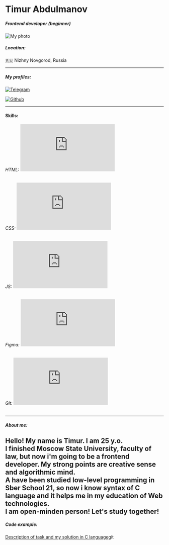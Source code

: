 # Timur Abdulmanov  
##### Frontend developer (beginner) 

![My photo](https://imageup.ru/img204/4018189/avatarka.jpg "my photo")


##### Location:  
:ru: Nizhny Novgorod, Russia  

---
##### My profiles: 


[![Telegram](https://imageup.ru/img193/4018196/icons8-telegramma-app-48.png)](t.me/abdulman "my telegram")

[![Github](https://imageup.ru/img164/4018200/icons8-github-48.png)](github.com/abdcod "my github")

---
#### Skills:
###### HTML: ![progress in HTML](http://www.yarntomato.com/percentbarmaker/button.php?barPosition=80&leftFill=%2366FF66 "progress in HTML")
###### CSS:  ![progress in CSS](http://www.yarntomato.com/percentbarmaker/button.php?barPosition=40&leftFill=%23FF6666 "progress in CSS")

###### JS: ![progress in JS](http://www.yarntomato.com/percentbarmaker/button.php?barPosition=10&leftFill=%23000000 "progress in JS")

###### Figma: ![progress in Figma](http://www.yarntomato.com/percentbarmaker/button.php?barPosition=5&leftFill=%236699FF "progress in Figma")

###### Git: ![progress in Git](http://www.yarntomato.com/percentbarmaker/button.php?barPosition=70&leftFill=%23CCFF99 "progress in Git")
---
##### About me:
Hello! My name is Timur. I am 25 y.o.  
I finished Moscow State University, faculty of law, but now i'm going to be a frontend developer. My strong points are creative sense and algorithmic mind.  
A have been studied low-level programming in Sber School 21, so now i know syntax of C language and it helps me in my education of Web technologies.  
I am open-minden person! Let's study together!
---
##### Code example:

[Description of task and my solution in C language](https://github.com/abdcod/Game_task)git 